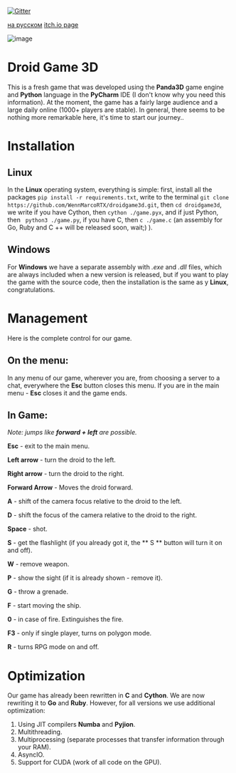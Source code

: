 [![Gitter](https://badges.gitter.im/DroidGame/DroidGame3D.svg)](https://gitter.im/DroidGame/DroidGame3D?utm_source=badge&utm_medium=badge&utm_campaign=pr-badge) 

[на русском](https://github.com/WennMarcoRTX/droidgame3d/blob/main/README_RUS_.md)
[itch.io page](https://ma3rx.itch.io/droid-game-3d)

![image](https://gitlab.com/polskiychel/droidgame3d/-/raw/main/logo.png)

# Droid Game 3D

This is a fresh game that was developed using the **Panda3D** game engine and **Python** language in the **PyCharm** IDE (I don't know why you need this information).
At the moment, the game has a fairly large audience and a large daily online (1000+ players are stable). In general, there seems to be nothing more remarkable here, it's time to start our journey..

# Installation
## Linux
In the **Linux** operating system, everything is simple: first, install all the packages `pip install -r requirements.txt`, write to the terminal `git clone https://github.com/WennMarcoRTX/droidgame3d.git`, then `cd droidgame3d`, we write if you have Cython, then `cython ./game.pyx`, and if just Python, then ` python3 ./game.py`, if you have C, then `c ./game.c` (an assembly for Go, Ruby and C ++ will be released soon, wait;) ).
## Windows
For **Windows** we have a separate assembly with *.exe* and *.dll* files, which are always included when a new version is released, but if you want to play the game with the source code, then the installation is the same as y **Linux**, congratulations. 


# Management
Here is the complete control for our game.
## On the menu:
In any menu of our game, wherever you are, from choosing a server to a chat, everywhere the **Esc** button closes this menu. If you are in the main menu - **Esc** closes it and the game ends.
## In Game:
*Note: jumps like **forward + left** are possible.*

**Esc** - exit to the main menu.

**Left arrow** - turn the droid to the left.

**Right arrow** - turn the droid to the right.

**Forward Arrow** - Moves the droid forward.

**A** - shift of the camera focus relative to the droid to the left.

**D** - shift the focus of the camera relative to the droid to the right.

**Space** - shot.

**S** - get the flashlight (if you already got it, the ** S ** button will turn it on and off).

**W** - remove weapon.

**P** - show the sight (if it is already shown - remove it).

**G** - throw a grenade.

**F** - start moving the ship.

**0** - in case of fire. Extinguishes the fire.

**F3** - only if single player, turns on polygon mode.

**R** - turns RPG mode on and off.

# Optimization
Our game has already been rewritten in **C** and **Cython**. We are now rewriting it to **Go** and **Ruby**.
However, for all versions we use additional optimization:

1. Using JIT compilers **Numba** and **Pyjion**.
2. Multithreading.
3. Multiprocessing (separate processes that transfer information through your RAM).
4. AsyncIO.
5. Support for CUDA (work of all code on the GPU).

